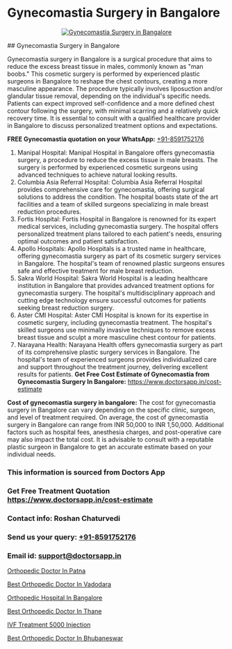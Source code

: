# Gynecomastia Surgery in Bangalore

<p align="center">
  <a href="null">
    <img src="null" alt="Gynecomastia Surgery in Bangalore">
  </a>
</p>
## Gynecomastia Surgery in Bangalore

Gynecomastia surgery in Bangalore is a surgical procedure that aims to reduce the excess breast tissue in males, commonly known as "man boobs." This cosmetic surgery is performed by experienced plastic surgeons in Bangalore to reshape the chest contours, creating a more masculine appearance. The procedure typically involves liposuction and/or glandular tissue removal, depending on the individual's specific needs. Patients can expect improved self-confidence and a more defined chest contour following the surgery, with minimal scarring and a relatively quick recovery time. It is essential to consult with a qualified healthcare provider in Bangalore to discuss personalized treatment options and expectations.

**FREE Gynecomastia quotation on your WhatsApp:**  [+91-8591752176](https://api.whatsapp.com/send?phone=8591752176)

1) Manipal Hospital: Manipal Hospital in Bangalore offers gynecomastia surgery, a procedure to reduce the excess tissue in male breasts. The surgery is performed by experienced cosmetic surgeons using advanced techniques to achieve natural looking results.
2) Columbia Asia Referral Hospital: Columbia Asia Referral Hospital provides comprehensive care for gynecomastia, offering surgical solutions to address the condition. The hospital boasts state of the art facilities and a team of skilled surgeons specializing in male breast reduction procedures.
3) Fortis Hospital: Fortis Hospital in Bangalore is renowned for its expert medical services, including gynecomastia surgery. The hospital offers personalized treatment plans tailored to each patient's needs, ensuring optimal outcomes and patient satisfaction.
4) Apollo Hospitals: Apollo Hospitals is a trusted name in healthcare, offering gynecomastia surgery as part of its cosmetic surgery services in Bangalore. The hospital's team of renowned plastic surgeons ensures safe and effective treatment for male breast reduction.
5) Sakra World Hospital: Sakra World Hospital is a leading healthcare institution in Bangalore that provides advanced treatment options for gynecomastia surgery. The hospital's multidisciplinary approach and cutting edge technology ensure successful outcomes for patients seeking breast reduction surgery.
6) Aster CMI Hospital: Aster CMI Hospital is known for its expertise in cosmetic surgery, including gynecomastia treatment. The hospital's skilled surgeons use minimally invasive techniques to remove excess breast tissue and sculpt a more masculine chest contour for patients.
7) Narayana Health: Narayana Health offers gynecomastia surgery as part of its comprehensive plastic surgery services in Bangalore. The hospital's team of experienced surgeons provides individualized care and support throughout the treatment journey, delivering excellent results for patients.
**Get Free Cost Estimate of Gynecomastia from Gynecomastia Surgery In Bangalore:** https://www.doctorsapp.in/cost-estimate

**Cost of gynecomastia surgery in bangalore:**
The cost for gynecomastia surgery in Bangalore can vary depending on the specific clinic, surgeon, and level of treatment required. On average, the cost of gynecomastia surgery in Bangalore can range from INR 50,000 to INR 1,50,000. Additional factors such as hospital fees, anesthesia charges, and post-operative care may also impact the total cost. It is advisable to consult with a reputable plastic surgeon in Bangalore to get an accurate estimate based on your individual needs.

### This information is sourced from Doctors App 
### Get Free Treatment Quotation https://www.doctorsapp.in/cost-estimate
### Contact info: Roshan Chaturvedi 
### Send us your query: [+91-8591752176](https://api.whatsapp.com/send?phone=8591752176) 
### Email id: support@doctorsapp.in

[Orthopedic Doctor In Patna](https://www.linkedin.com/pulse/orthopedic-doctor-patna-doctorsapp-khulna-y79ce/?lipi=urn%3Ali%3Apage%3Ad_flagship3_publishing_published%3B6s0HL1EnS62Kk1Ppug3b7A%3D%3D)

[Best Orthopedic Doctor In Vadodara](https://www.linkedin.com/pulse/best-orthopedic-doctor-vadodara-doctorsapp-chittagong-qieke?trackingId=VVx2eZJSHzTwtOH2z%2FdacA%3D%3D&lipi=urn%3Ali%3Apage%3Ad_flagship3_company_admin%3BUjs5mcUZR9ewYOKOFkpg2w%3D%3D)

[Orthopedic Hospital In Bangalore](https://medium.com/@vimalrana22/orthopedic-hospital-in-bangalore-ba14bbeeed06)

[Best Orthopedic Doctor In Thane](https://medium.com/@manish632504/best-orthopedic-doctor-in-thane-3e593a4791f9)

[IVF Treatment 5000 Injection](https://doctors-apps.github.io/doctorsapp/ivf-treatment-5000-injection)

[Best Orthopedic Doctor In Bhubaneswar](https://doctors-apps.github.io/doctorsapp/best-orthopedic-doctor-in-bhubaneswar)

